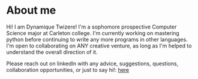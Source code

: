 # About me
Hi! I am Dynamique Twizere!
I'm a sophomore prospective Computer Science major at Carleton college.
I'm currently working on mastering python before continuing to write any more programs in other languages.
I'm open to collaborating on ANY creative venture, as long as I'm helped to understand the overall direction of it.

Please reach out on linkedIn with any advice, suggestions, questions, collaboration opportunities, or just to say hi!:
[here](https://linkedin.com/in/dynamique-twizere)
<!---
twizeredynamique/twizeredynamique is a ✨ special ✨ repository because its `README.md` (this file) appears on your GitHub profile.
You can click the Preview link to take a look at your changes.
--->  
